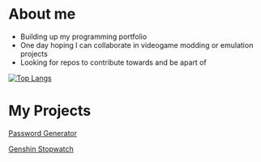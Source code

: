 # About me
- Building up my programming portfolio
- One day hoping I can collaborate in videogame modding or emulation projects
- Looking for repos to contribute towards and be apart of

[![Top Langs](https://github-readme-stats.vercel.app/api/top-langs/?username=wolfmyths)](https://github.com/anuraghazra/github-readme-stats)

# My Projects
[Password Generator](https://github.com/Wolfmyths/password-generator)

[Genshin Stopwatch](https://github.com/Wolfmyths/Genshin-Stopwatch)
